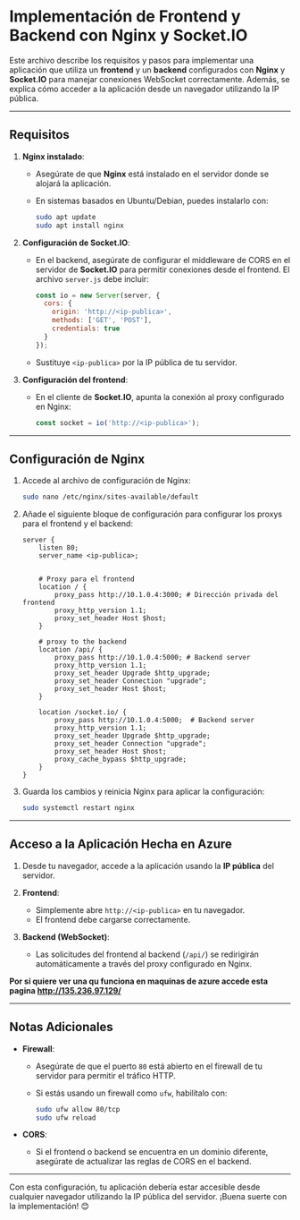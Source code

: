 Implementación de Frontend y Backend con Nginx y Socket.IO
==========================================================

Este archivo describe los requisitos y pasos para implementar una aplicación que utiliza un **frontend** y un **backend** configurados con **Nginx** y **Socket.IO** para manejar conexiones WebSocket correctamente. Además, se explica cómo acceder a la aplicación desde un navegador utilizando la IP pública.

* * *

Requisitos
----------

1.  **Nginx instalado**:
    
    *   Asegúrate de que **Nginx** está instalado en el servidor donde se alojará la aplicación.
    *   En sistemas basados en Ubuntu/Debian, puedes instalarlo con:
        
        ```bash
        sudo apt update
        sudo apt install nginx
        ```
        
2.  **Configuración de Socket.IO**:
    
    *   En el backend, asegúrate de configurar el middleware de CORS en el servidor de **Socket.IO** para permitir conexiones desde el frontend. El archivo `server.js` debe incluir:
        
        ```javascript
        const io = new Server(server, {
          cors: {
            origin: 'http://<ip-publica>',
            methods: ['GET', 'POST'],
            credentials: true
          }
        });
        ```
        
    *   Sustituye `<ip-publica>` por la IP pública de tu servidor.
3.  **Configuración del frontend**:
    
    *   En el cliente de **Socket.IO**, apunta la conexión al proxy configurado en Nginx:
        
        ```javascript
        const socket = io('http://<ip-publica>');
        ```
        

* * *

Configuración de Nginx
----------------------

1.  Accede al archivo de configuración de Nginx:
    
    ```bash
    sudo nano /etc/nginx/sites-available/default
    ```
    
2.  Añade el siguiente bloque de configuración para configurar los proxys para el frontend y el backend:
    
    ```nginx
    server {
        listen 80;
        server_name <ip-publica>;
    
    
        # Proxy para el frontend
        location / {
            proxy_pass http://10.1.0.4:3000; # Dirección privada del frontend
            proxy_http_version 1.1;
            proxy_set_header Host $host;
        }

        # proxy to the backend
        location /api/ {
            proxy_pass http://10.1.0.4:5000; # Backend server
            proxy_http_version 1.1;
            proxy_set_header Upgrade $http_upgrade;
            proxy_set_header Connection "upgrade";
            proxy_set_header Host $host;
        }

        location /socket.io/ {
            proxy_pass http://10.1.0.4:5000;  # Backend server
            proxy_http_version 1.1;
            proxy_set_header Upgrade $http_upgrade;
            proxy_set_header Connection "upgrade";
            proxy_set_header Host $host;
            proxy_cache_bypass $http_upgrade;
        }
    }
    ```
    
3.  Guarda los cambios y reinicia Nginx para aplicar la configuración:
    
    ```bash
    sudo systemctl restart nginx
    ```
    

* * *

Acceso a la Aplicación Hecha en Azure
----------------------


1.  Desde tu navegador, accede a la aplicación usando la **IP pública** del servidor.
    
2.  **Frontend**:
    
    *   Simplemente abre `http://<ip-publica>` en tu navegador.
    *   El frontend debe cargarse correctamente.
3.  **Backend (WebSocket)**:
    
    *   Las solicitudes del frontend al backend (`/api/`) se redirigirán automáticamente a través del proxy configurado en Nginx.

**Por si quiere ver una qu funciona en maquinas de azure accede esta pagina http://135.236.97.129/**

* * *

Notas Adicionales
-----------------

*   **Firewall**:
    
    *   Asegúrate de que el puerto `80` está abierto en el firewall de tu servidor para permitir el tráfico HTTP.
    *   Si estás usando un firewall como `ufw`, habilítalo con:
        
        ```bash
        sudo ufw allow 80/tcp
        sudo ufw reload
        ```
        
*   **CORS**:
    
    *   Si el frontend o backend se encuentra en un dominio diferente, asegúrate de actualizar las reglas de CORS en el backend.

* * *

Con esta configuración, tu aplicación debería estar accesible desde cualquier navegador utilizando la IP pública del servidor. ¡Buena suerte con la implementación! 😊
